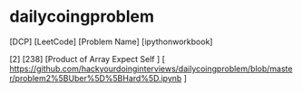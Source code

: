 # dailycoingproblem

[DCP] [LeetCode] [Problem Name] [ipythonworkbook] 

[2] [238] [Product of Array Expect Self ] 
[ https://github.com/hackyourdoinginterviews/dailycoingproblem/blob/master/problem2%5BUber%5D%5BHard%5D.ipynb ]
